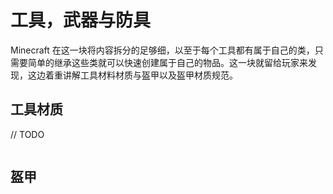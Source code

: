 # 工具，武器与防具

Minecraft 在这一块将内容拆分的足够细，以至于每个工具都有属于自己的类，只需要简单的继承这些类就可以快速创建属于自己的物品。这一块就留给玩家来发现，这边着重讲解工具材料材质与盔甲以及盔甲材质规范。

## 工具材质

// TODO
```java

```


## 盔甲